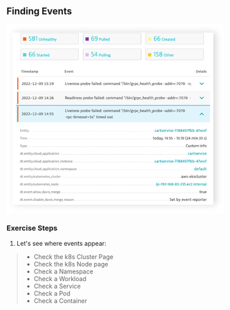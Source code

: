 ## Finding Events

![events](../../../assets/images/k8sevents1.png)

### Exercise Steps

1. Let's see where events appear:

>- Check the k8s Cluster Page
>- Check the k8s Node page
>- Check a Namespace
>- Check a Workload
>- Check a Service
>- Check a Pod
>- Check a Container
